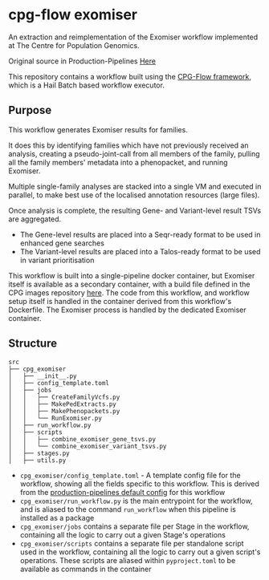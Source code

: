 # cpg-flow exomiser

An extraction and reimplementation of the Exomiser workflow implemented at The Centre for Population Genomics.

Original source in Production-Pipelines [Here](https://github.com/populationgenomics/production-pipelines/blob/b79e5b5c6550db138244094f89e6e244972540da/cpg_workflows/stages/exomiser.py)

This repository contains a workflow built using the [CPG-Flow framework](https://github.com/populationgenomics/cpg-flow), which is a Hail Batch based workflow executor.

## Purpose

This workflow generates Exomiser results for families.

It does this by identifying families which have not previously received an analysis, creating a pseudo-joint-call from all members of the family, pulling all the family members' metadata into a phenopacket, and running Exomiser.

Multiple single-family analyses are stacked into a single VM and executed in parallel, to make best use of the localised annotation resources (large files).

Once analysis is complete, the resulting Gene- and Variant-level result TSVs are aggregated.

* The Gene-level results are placed into a Seqr-ready format to be used in enhanced gene searches
* The Variant-level results are placed into a Talos-ready format to be used in variant prioritisation

This workflow is built into a single-pipeline docker container, but Exomiser itself is available as a secondary container, with a build file defined in the CPG images repository [here](https://github.com/populationgenomics/images/tree/main/images/exomiser_14). The code from this workflow, and workflow setup itself is handled in the container derived from this workflow's Dockerfile. The Exomiser process is handled by the dedicated Exomiser container.

## Structure

```commandline
src
├── cpg_exomiser
│   ├── __init__.py
│   ├── config_template.toml
│   ├── jobs
│   │   ├── CreateFamilyVcfs.py
│   │   ├── MakePedExtracts.py
│   │   ├── MakePhenopackets.py
│   │   └── RunExomiser.py
│   ├── run_workflow.py
│   ├── scripts
│   │   ├── combine_exomiser_gene_tsvs.py
│   │   └── combine_exomiser_variant_tsvs.py
│   ├── stages.py
│   ├── utils.py
```

* `cpg_exomiser/config_template.toml` - A template config file for the workflow, showing all the fields specific to this workflow. This is derived from the [production-pipelines default config](http://github.com/populationgenomics/production-pipelines/blob/main/configs/defaults/exomiser.toml) for this workflow
* `cpg_exomiser/run_workflow.py` is the main entrypoint for the workflow, and is aliased to the command `run_workflow` when this pipeline is installed as a package
* `cpg_exomiser/jobs` contains a separate file per Stage in the workflow, containing all the logic to carry out a given Stage's operations
* `cpg_exomiser/scripts` contains a separate file per standalone script used in the workflow, containing all the logic to carry out a given script's operations. These scripts are aliased within `pyproject.toml` to be available as commands in the container
